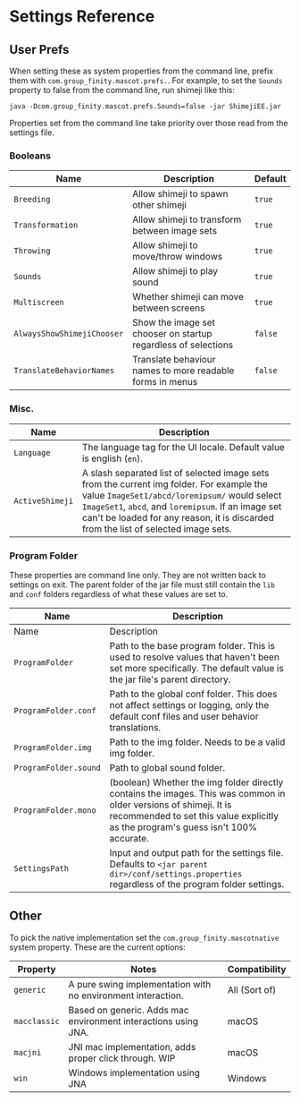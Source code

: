 
Settings Reference
==================

User Prefs
----------

When setting these as system properties from the command line, prefix them with `com.group_finity.mascot.prefs.`.
For example, to set the `Sounds` property to false from the command line, run shimeji like this:

```shell
java -Dcom.group_finity.mascot.prefs.Sounds=false -jar ShimejiEE.jar
```

Properties set from the command line take priority over those read from the settings file.

### Booleans

| Name                       | Description                                                     | Default |
|----------------------------|-----------------------------------------------------------------|---------|
| `Breeding`                 | Allow shimeji to spawn other shimeji                            | `true`  |
| `Transformation`           | Allow shimeji to transform between image sets                   | `true`  |
| `Throwing`                 | Allow shimeji to move/throw windows                             | `true`  |
| `Sounds`                   | Allow shimeji to play sound                                     | `true`  |
| `Multiscreen`              | Whether shimeji can move between screens                        | `true`  |
| `AlwaysShowShimejiChooser` | Show the image set chooser on startup regardless of selections  | `false` |
| `TranslateBehaviorNames`   | Translate behaviour names to more readable forms in menus       | `false` |

### Misc.

| Name                 | Description                                                                                                                                                                                                                                                                               |
|----------------------|-------------------------------------------------------------------------------------------------------------------------------------------------------------------------------------------------------------------------------------------------------------------------------------------|
| `Language`           | The language tag for the UI locale. Default value is english (`en`).                                                                                                                                                                                                                      |
| `ActiveShimeji`      | A slash separated list of selected image sets from the current img folder. For example the value `ImageSet1/abcd/loremipsum/`  would select `ImageSet1`, `abcd`, and `loremipsum`. If an image set can't be loaded for any reason,  it is discarded from the list of selected image sets. |

### Program Folder

These properties are command line only. They are not written back to settings on exit. The parent folder of the jar file 
must still contain the `lib` and `conf` folders regardless of what these values are set to.

| Name                  | Description                                                                                                                                                                                             |
|-----------------------|---------------------------------------------------------------------------------------------------------------------------------------------------------------------------------------------------------|
| Name                  | Description                                                                                                                                                                                             |
| `ProgramFolder`       | Path to the base program folder. This is used to resolve values that haven't been set more specifically. The default value is the jar file's parent directory.                                          |
| `ProgramFolder.conf`  | Path to the global conf folder. This does not affect settings or logging, only the default conf files and user behavior translations.                                                                   |
| `ProgramFolder.img`   | Path to the img folder. Needs to be a valid img folder.                                                                                                                                                 |
| `ProgramFolder.sound` | Path to global sound folder.                                                                                                                                                                            |
| `ProgramFolder.mono`  | (boolean) Whether the img folder directly contains the images. This was common in older versions of shimeji. It is recommended to set this value explicitly as the program's guess isn't 100% accurate. |
| `SettingsPath`        | Input and output path for the settings file. Defaults to `<jar parent dir>/conf/settings.properties` regardless of the program folder settings.                                                         |



Other 
-----

To pick the native implementation set the `com.group_finity.mascotnative` system property. These are the current options:

| Property     | Notes                                                          | Compatibility  |
|--------------|----------------------------------------------------------------|----------------|
| `generic`    | A pure swing implementation with no environment interaction.   | All (Sort of)  |
| `macclassic` | Based on generic. Adds mac environment interactions using JNA. | macOS          |
| `macjni`     | JNI mac implementation, adds proper click through. WIP         | macOS          |
| `win`        | Windows implementation using JNA                               | Windows        |
